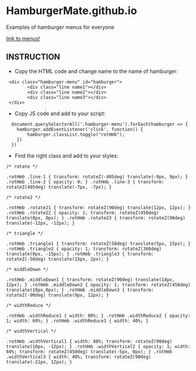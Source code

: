 # HamburgerMate.github.io
Examples of hamburger menus for everyone

[link to menus!](https://konradszymanski.github.io/HamburgerMate.github.io)

## INSTRUCTION

- Copy the HTML code and change name to the name of hamburger: 
```
 <div class="hamburger-menu" id="hamburger">
        <div class="line name1"></div>
        <div class="line name2"></div>
        <div class="line name3"></div>
 </div>
```
- Copy JS code and add to your script:
```
  document.querySelectorAll('.hamburger-menu').forEach(hamburger => {
    hamburger.addEventListener('click', function() {
        hamburger.classList.toggle("rotHmb");
    })
  })
  ```
  - Find the right class and add to your styles:
  ```
  /* rotate */

.rotHmb .line-1 { transform: rotateZ(-405deg) translate(-9px, 9px); } .rotHmb .line-2 { opacity: 0; } .rotHmb .line-3 { transform: rotateZ(405deg) translate(-7px, -7px); }
```
```
/* rotate2 */

.rotHmb .rotate21 { transform: rotateZ(90deg) translate(12px, 12px); } .rotHmb .rotate22 { opacity: 1; transform: rotateZ(450deg) translate(0px, 0px); } .rotHmb .rotate23 { transform: rotateZ(90deg) translate(-12px, -12px); }
```
```
/* triangle */

.rotHmb .triangle1 { transform: rotateZ(58deg) translate(5px, 15px); } .rotHmb .triangle2 { opacity: 1; transform: rotateZ(360deg) translate(0px, -15px); } .rotHmb .triangle3 { transform: rotateZ(-58deg) translate(15px, 2px); }

```
```
/* middleDown */

.rotHmb .middleDown1 { transform: rotateZ(90deg) translate(14px, 12px); } .rotHmb .middleDown2 { opacity: 1; transform: rotateZ(450deg) translate(10px,0px); } .rotHmb .middleDown3 { transform: rotateZ(-90deg) translate(9px, 12px); }
```
```
/* widthReduce */

.rotHmb .widthReduce1 { width: 80%; } .rotHmb .widthReduce2 { opacity: 1; width: 60%; } .rotHmb .widthReduce3 { width: 40%; }
```
```
/* widthVertical */

.rotHmb .widthVertical1 { width: 80%; transform: rotateZ(90deg) translate(10px, -12px); } .rotHmb .widthVertical2 { opacity: 1; width: 60%; transform: rotateZ(450deg) translate(-5px, 0px); } .rotHmb .widthVertical3 { width: 40%; transform: rotateZ(90deg) translate(-21px, 12px); }
```
